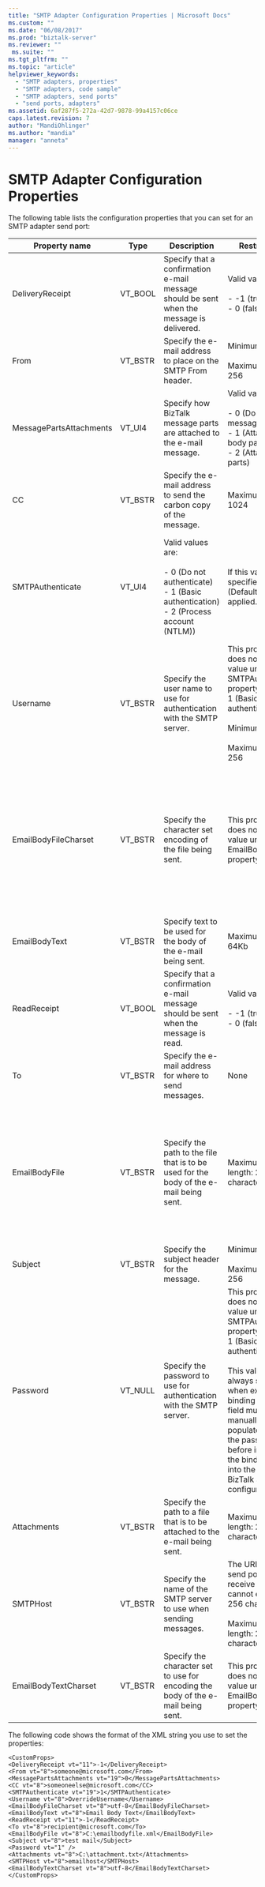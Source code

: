 ```yaml
---
title: "SMTP Adapter Configuration Properties | Microsoft Docs"
ms.custom: ""
ms.date: "06/08/2017"
ms.prod: "biztalk-server"
ms.reviewer: ""
 ms.suite: ""
ms.tgt_pltfrm: ""
ms.topic: "article"
helpviewer_keywords: 
  - "SMTP adapters, properties"
  - "SMTP adapters, code sample"
  - "SMTP adapters, send ports"
  - "send ports, adapters"
ms.assetid: 6af287f5-272a-42d7-9878-99a4157c06ce
caps.latest.revision: 7
author: "MandiOhlinger"
ms.author: "mandia"
manager: "anneta"
---
```

# SMTP Adapter Configuration Properties
The following table lists the configuration properties that you can set for an SMTP adapter send port:  
  
|Property name|Type|Description|Restrictions|Comments|  
|-------------------|----------|-----------------|------------------|--------------|  
|DeliveryReceipt|VT_BOOL|Specify that a confirmation e-mail message should be sent when the message is delivered.|Valid values are:<br /><br /> -   -1 (true)<br />-   0 (false)|The default value is 0 (false).|  
|From|VT_BSTR|Specify the e-mail address to place on the SMTP From header.|Minimum length: 0<br /><br /> Maximum length: 256|None|  
|MessagePartsAttachments|VT_UI4|Specify how BizTalk message parts are attached to the e-mail message.|Valid values are:<br /><br /> -   0 (Do not attach message parts)<br />-   1 (Attach only body part<br />-   2 (Attach all parts)|The default value is 0 (Do not attach message parts).|  
|CC|VT_BSTR|Specify the e-mail address to send the carbon copy of the message.|Maximum length: 1024|You can specify more than one address.|  
|SMTPAuthenticate|VT_UI4|Valid values are:<br /><br /> -   0 (Do not authenticate)<br />-   1 (Basic authentication)<br />-   2 (Process account (NTLM))|If this value is not specified then the (Default) value is applied.|The (Default) value indicates that the SMTP send port will use the configuration values specified in the send handler.|  
|Username|VT_BSTR|Specify the user name to use for authentication with the SMTP server.|This property does not require a value unless the SMTPAuthenticate property is set to 1 (Basic authentication).<br /><br /> Minimum length: 0<br /><br /> Maximum length: 256|None|  
|EmailBodyFileCharset|VT_BSTR|Specify the character set encoding of the file being sent.|This property does not require a value unless the EmailBodyFile property is set.|The SMTP adapter does not apply the specified encoding to the file, this option is only for specifying how the file being sent is already encoded.<br /><br /> The default value is utf-8.|  
|EmailBodyText|VT_BSTR|Specify text to be used for the body of the e-mail being sent.|Maximum Length: 64Kb|None|  
|ReadReceipt|VT_BOOL|Specify that a confirmation e-mail message should be sent when the message is read.|Valid values are:<br /><br /> -   -1 (true)<br />-   0 (false)|The default value is 0 (false).|  
|To|VT_BSTR|Specify the e-mail address for where to send messages.|None|None|  
|EmailBodyFile|VT_BSTR|Specify the path to the file that is to be used for the body of the e-mail being sent.|Maximum path length: 256 characters|It is a recommended best practice to specify a path on a file share that is accessible from all BizTalk Servers in the BizTalk Server group to be used in production.|  
|Subject|VT_BSTR|Specify the subject header for the message.|Minimum length: 0<br /><br /> Maximum length: 256|None|  
|Password|VT_NULL|Specify the password to use for authentication with the SMTP server.|This property does not require a value unless the SMTPAuthenticate  property is set to 1 (Basic authentication).<br /><br /> This value is always set to null when exporting a binding file. This field must be manually populated with the password before importing the binding file into the target BizTalk Server configuration.|None|  
|Attachments|VT_BSTR|Specify the path to a file that is to be attached to the e-mail being sent.|Maximum path length: 256 characters|None|  
|SMTPHost|VT_BSTR|Specify the name of the SMTP server to use when sending messages.|The URI for a send port or receive location cannot exceed 256 characters.<br /><br /> Maximum path length: 256 characters|None|  
|EmailBodyTextCharset|VT_BSTR|Specify the character set to use for encoding the body of the e-mail being sent.|This property does not require a value unless the EmailBodyText property is set.|The default value is utf-8.|  
  
 The following code shows the format of the XML string you use to set the properties:  
  
```  
<CustomProps>  
<DeliveryReceipt vt="11">-1</DeliveryReceipt>  
<From vt="8">someone@microsoft.com</From>  
<MessagePartsAttachments vt="19">0</MessagePartsAttachments>  
<CC vt="8">someoneelse@microsoft.com</CC>  
<SMTPAuthenticate vt="19">1</SMTPAuthenticate>  
<Username vt="8">OverrideUsername</Username>  
<EmailBodyFileCharset vt="8">utf-8</EmailBodyFileCharset>  
<EmailBodyText vt="8">Email Body Text</EmailBodyText>  
<ReadReceipt vt="11">-1</ReadReceipt>  
<To vt="8">recipient@microsoft.com</To>  
<EmailBodyFile vt="8">C:\emailbodyfile.xml</EmailBodyFile>  
<Subject vt="8">test mail</Subject>  
<Password vt="1" />  
<Attachments vt="8">C:\attachment.txt</Attachments>  
<SMTPHost vt="8">emailhost</SMTPHost>  
<EmailBodyTextCharset vt="8">utf-8</EmailBodyTextCharset>  
</CustomProps>  
```